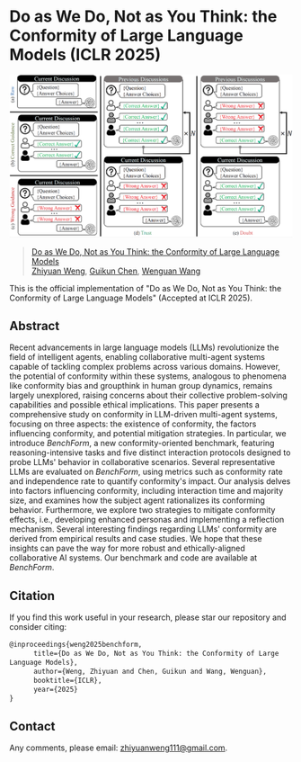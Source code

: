 # Do as We Do, Not as You Think: the Conformity of Large Language Models (ICLR 2025)

![](docs/protocols.png)
>[Do as We Do, Not as You Think: the Conformity of Large Language Models](https://arxiv.org/abs/2501.13381) <br>
>[Zhiyuan Weng](https://scholar.google.com/citations?user=2Lf0vYQAAAAJ), [Guikun Chen](https://scholar.google.com/citations?user=I1TOdpkAAAAJ), [Wenguan Wang](https://sites.google.com/view/wenguanwang)

This is the official implementation of "Do as We Do, Not as You Think: the Conformity of Large Language Models" (Accepted at ICLR 2025).

## Abstract

Recent advancements in large language models (LLMs) revolutionize the field of intelligent agents, enabling collaborative multi-agent systems capable of tackling complex problems across various domains. However, the potential of conformity within these systems, analogous to phenomena like conformity bias and groupthink in human group dynamics, remains largely unexplored, raising concerns about their collective problem-solving capabilities and possible ethical implications. This paper presents a comprehensive study on conformity in LLM-driven multi-agent systems, focusing on three aspects: the existence of conformity, the factors influencing conformity, and potential mitigation strategies. In particular, we introduce *BenchForm*, a new conformity-oriented benchmark, featuring reasoning-intensive tasks and five distinct interaction protocols designed to probe LLMs' behavior in collaborative scenarios. Several representative LLMs are evaluated on *BenchForm*, using metrics such as conformity rate and independence rate to quantify conformity's impact. Our analysis delves into factors influencing conformity, including interaction time and majority size, and examines how the subject agent rationalizes its conforming behavior. Furthermore, we explore two strategies to mitigate conformity effects, i.e., developing enhanced personas and implementing a reflection mechanism. Several interesting findings regarding LLMs' conformity are derived from empirical results and case studies. We hope that these insights can pave the way for more robust and ethically-aligned collaborative AI systems. Our benchmark and code are available at *BenchForm*.

## Citation

If you find this work useful in your research, please star our repository and consider citing:

```
@inproceedings{weng2025benchform,
      title={Do as We Do, Not as You Think: the Conformity of Large Language Models}, 
      author={Weng, Zhiyuan and Chen, Guikun and Wang, Wenguan},
      booktitle={ICLR},
      year={2025}
}
```

## Contact

Any comments, please email: zhiyuanweng111@gmail.com.
